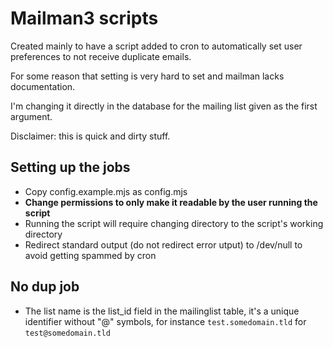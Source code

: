 # Mailman3 scripts

Created mainly to have a script added to cron to automatically set user preferences to not receive duplicate emails.

For some reason that setting is very hard to set and mailman lacks documentation.

I'm changing it directly in the database for the mailing list given as the first argument.

Disclaimer: this is quick and dirty stuff.

## Setting up the jobs
- Copy config.example.mjs as config.mjs
- **Change permissions to only make it readable by the user running the script**
- Running the script will require changing directory to the script's working directory
- Redirect standard output (do not redirect error utput) to /dev/null to avoid getting spammed by cron

## No dup job
- The list name is the list_id field in the mailinglist table, it's a unique identifier without "@" symbols, for instance `test.somedomain.tld` for `test@somedomain.tld`
